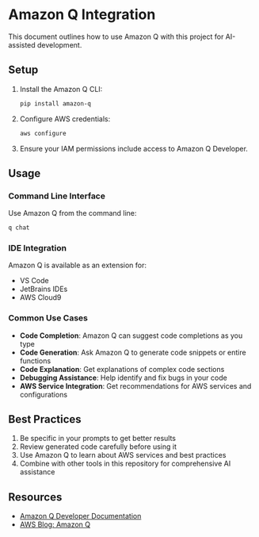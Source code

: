 # Amazon Q Integration

This document outlines how to use Amazon Q with this project for AI-assisted development.

## Setup

1. Install the Amazon Q CLI:
   ```bash
   pip install amazon-q
   ```

2. Configure AWS credentials:
   ```bash
   aws configure
   ```

3. Ensure your IAM permissions include access to Amazon Q Developer.

## Usage

### Command Line Interface

Use Amazon Q from the command line:

```bash
q chat
```

### IDE Integration

Amazon Q is available as an extension for:
- VS Code
- JetBrains IDEs
- AWS Cloud9

### Common Use Cases

- **Code Completion**: Amazon Q can suggest code completions as you type
- **Code Generation**: Ask Amazon Q to generate code snippets or entire functions
- **Code Explanation**: Get explanations of complex code sections
- **Debugging Assistance**: Help identify and fix bugs in your code
- **AWS Service Integration**: Get recommendations for AWS services and configurations

## Best Practices

1. Be specific in your prompts to get better results
2. Review generated code carefully before using it
3. Use Amazon Q to learn about AWS services and best practices
4. Combine with other tools in this repository for comprehensive AI assistance

## Resources

- [Amazon Q Developer Documentation](https://docs.aws.amazon.com/amazonq/latest/qdeveloper-ug/what-is.html)
- [AWS Blog: Amazon Q](https://aws.amazon.com/blogs/aws/amazon-q-developer/)
